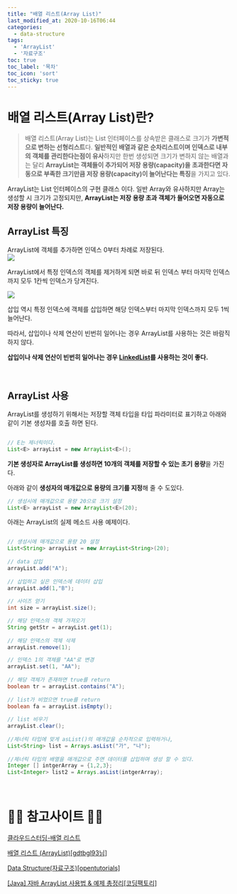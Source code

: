 ```yaml
---
title: "배열 리스트(Array List)"
last_modified_at: 2020-10-16T06:44
categories: 
  - data-structure
tags: 
  - 'ArrayList' 
  - '자료구조'
toc: true
toc_label: '목차'
toc_icon: 'sort'
toc_sticky: true
---
```


# 배열 리스트(Array List)란?

> 배열 리스트(Array List)는 List 인터페이스를 상속받은 클래스로 크기가 **가변적으로 변하는 선형리스트**다.
**일반적인 배열과 같은 순차리스트이며 인덱스로 내부의 객체를 관리한다는점이 유사**하지만 한번 생성되면 크기가 변하지 않는 배열과는 달리 **ArrayList는 객체들이 추가되어 저장 용량(capacity)을 초과한다면 자동으로 부족한 크기만큼 저장 용량(capacity)이 늘어난다는 특징**을 가지고 있다.

ArrayList는 List 인터페이스의 구현 클래스 이다. 일반 Array와 유사하지만 Array는 생성할 시 크기가 고정되지만, **ArrayList는 저장 용량 초과 객체가 들어오면 자동으로 저장 용량이 늘어난다.**

## ArrayList 특징



ArrayList에 객체를 추가하면 인덱스 0부터 차례로 저장된다.  
![](https://images.velog.io/images/gillog/post/728fd46b-e95d-4880-aa7e-3703a6be68c7/2.png)


ArrayList에서 특정 인덱스의 객체를 제거하게 되면 바로 뒤 인덱스 부터 마지막 인덱스까지 모두 1칸씩 인덱스가 당겨진다.

![](https://images.velog.io/images/gillog/post/1c2499df-8a8f-449d-86b9-ed0dc12984d0/1.png)

삽입 역시 특정 인덱스에 객체를 삽입하면 해당 인덱스부터 마지막 인덱스까지 모두 1씩 늘어난다.


따라서, 삽입이나 삭제 연산이 빈번히 일어나는 경우 ArrayList를 사용하는 것은 바람직 하지 않다.

**삽입이나 삭제 연산이 빈번히 일어나는 경우 [LinkedList](https://velog.io/@gillog/%EC%97%B0%EA%B2%B0-%EB%A6%AC%EC%8A%A4%ED%8A%B8Linked-List)를 사용하는 것이 좋다.**


<br>

## ArrayList 사용


ArrayList를 생성하기 위해서는 저장할 객체 타입을 타입 파라미터로 표기하고 아래와 같이 기본 생성자를 호출  하면 된다.

```java

// E는 제너릭이다.
List<E> arrayList = new ArrayList<E>();

```

**기본 생성자로 ArrayList를 생성하면 10개의 객체를 저장할 수 있는 초기 용량**을 가진다.

아래와 같이 **생성자의 매개값으로 용량의 크기를 지정**해 줄 수 도있다.

```java
// 생성시에 매개값으로 용량 20으로 크기 설정
List<E> arrayList = new ArrayList<E>(20);
```

아래는 ArrayList의 실제 메소드 사용 예제이다.


```java

// 생성시에 매개값으로 용량 20 설정
List<String> arrayList = new ArrayList<String>(20);
		
// data 삽입
arrayList.add("A");
		
// 삽입하고 싶은 인덱스에 데이터 삽입
arrayList.add(1,"B");
		
// 사이즈 얻기
int size = arrayList.size();

// 해당 인덱스의 객체 가져오기
String getStr = arrayList.get(1);
		
// 해당 인덱스의 객체 삭제
arrayList.remove(1);

// 인덱스 1의 객체를 "AA"로 변경
arrayList.set(1, "AA");
		
// 해당 객체가 존재하면 true를 return
boolean tr = arrayList.contains("A");
		
// list가 비었으면 true를 return
boolean fa = arrayList.isEmpty();
		
// list 비우기
arrayList.clear();
		
//제너릭 타입에 맞게 asList()의 매개값을 순차적으로 입력하거나,
List<String> list = Arrays.asList("가", "나");
		
//제너릭 타입의 배열을 매개값으로 주면 데이터를 삽입하며 생성 할 수 있다.
Integer [] intgerArray = {1,2,3};
List<Integer> list2 = Arrays.asList(intgerArray);

```

<br>

# 🙆‍♂️ 참고사이트 🙇‍♂️

[클라우드스터딩-배열 리스트](https://cloudstudying.kr/lectures/138)

[배열 리스트 (ArrayList)[gdtbgl93님]](https://gdtbgl93.tistory.com/33)

[Data Structure(자료구조)[opentutorials]](https://opentutorials.org/module/1335/8709)

[[Java] 자바 ArrayList 사용법 & 예제 총정리[코딩팩토리]](https://coding-factory.tistory.com/551)
